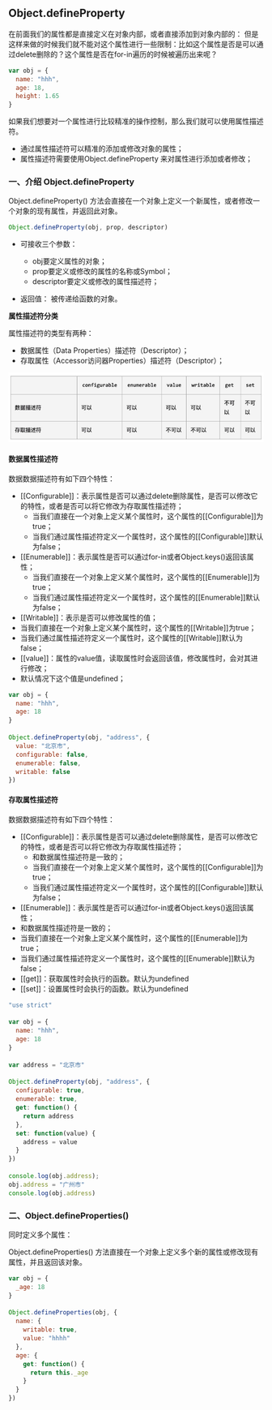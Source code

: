## Object.defineProperty

在前面我们的属性都是直接定义在对象内部，或者直接添加到对象内部的：
但是这样来做的时候我们就不能对这个属性进行一些限制：比如这个属性是否是可以通过delete删除的？这个属性是否在for-in遍历的时候被遍历出来呢？

```js
var obj = {
  name: "hhh",
  age: 18,
  height: 1.65
}
```

如果我们想要对一个属性进行比较精准的操作控制，那么我们就可以使用属性描述符。

- 通过属性描述符可以精准的添加或修改对象的属性；
- 属性描述符需要使用Object.defineProperty 来对属性进行添加或者修改；



### 一、介绍 Object.defineProperty

Object.defineProperty() 方法会直接在一个对象上定义一个新属性，或者修改一个对象的现有属性，并返回此对象。

```js
Object.defineProperty(obj, prop, descriptor)
```

- 可接收三个参数：
  - obj要定义属性的对象；
  - prop要定义或修改的属性的名称或Symbol；
  - descriptor要定义或修改的属性描述符；

- 返回值：
  被传递给函数的对象。



**属性描述符分类**

属性描述符的类型有两种：

- 数据属性（Data Properties）描述符（Descriptor）；
- 存取属性（Accessor访问器Properties）描述符（Descriptor）；

![](./对象/属性描述符.jpg)



#### 数据属性描述符

数据数据描述符有如下四个特性：

- [[Configurable]]：表示属性是否可以通过delete删除属性，是否可以修改它的特性，或者是否可以将它修改为存取属性描述符；
  - 当我们直接在一个对象上定义某个属性时，这个属性的[[Configurable]]为true；
  - 当我们通过属性描述符定义一个属性时，这个属性的[[Configurable]]默认为false；
- [[Enumerable]]：表示属性是否可以通过for-in或者Object.keys()返回该属性；
  - 当我们直接在一个对象上定义某个属性时，这个属性的[[Enumerable]]为true；
  - 当我们通过属性描述符定义一个属性时，这个属性的[[Enumerable]]默认为false；
-  [[Writable]]：表示是否可以修改属性的值；
  - 当我们直接在一个对象上定义某个属性时，这个属性的[[Writable]]为true；
  - 当我们通过属性描述符定义一个属性时，这个属性的[[Writable]]默认为false；
-  [[value]]：属性的value值，读取属性时会返回该值，修改属性时，会对其进行修改；
  - 默认情况下这个值是undefined；



```js
var obj = {
  name: "hhh",
  age: 18
}

Object.defineProperty(obj, "address", {
  value: "北京市",
  configurable: false,
  enumerable: false,
  writable: false
})
```



#### 存取属性描述符

数据数据描述符有如下四个特性：

- [[Configurable]]：表示属性是否可以通过delete删除属性，是否可以修改它的特性，或者是否可以将它修改为存取属性描述符；
  - 和数据属性描述符是一致的；
  - 当我们直接在一个对象上定义某个属性时，这个属性的[[Configurable]]为true；
  - 当我们通过属性描述符定义一个属性时，这个属性的[[Configurable]]默认为false；
-  [[Enumerable]]：表示属性是否可以通过for-in或者Object.keys()返回该属性；
  - 和数据属性描述符是一致的；
  - 当我们直接在一个对象上定义某个属性时，这个属性的[[Enumerable]]为true；
  - 当我们通过属性描述符定义一个属性时，这个属性的[[Enumerable]]默认为false；
- [[get]]：获取属性时会执行的函数。默认为undefined
-  [[set]]：设置属性时会执行的函数。默认为undefined



```js
"use strict"

var obj = {
  name: "hhh",
  age: 18
}

var address = "北京市"

Object.defineProperty(obj, "address", {
  configurable: true,
  enumerable: true,
  get: function() {
    return address
  },
  set: function(value) {
    address = value
  }
})

console.log(obj.address);
obj.address = "广州市"
console.log(obj.address)
```



### 二、Object.defineProperties()

同时定义多个属性：

Object.defineProperties() 方法直接在一个对象上定义多个新的属性或修改现有属性，并且返回该对象。

```js
var obj = {
  _age: 18
}

Object.defineProperties(obj, {
  name: {
    writable: true,
    value: "hhhh"
  },
  age: {
    get: function() {
      return this._age
    }
  }
})
```

